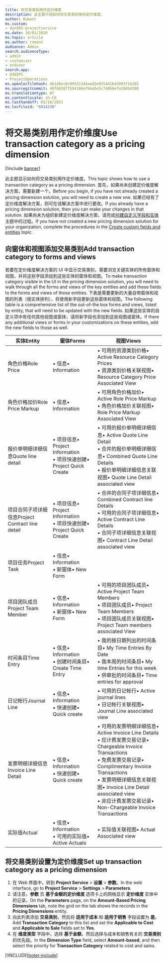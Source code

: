 ```yaml
---
title: 将交易类别用作定价维度
description: 此主题介绍如何将交易类别用作定价维度。
author: Rumant
ms.custom:
- dyn365-projectservice
ms.date: 10/01/2020
ms.topic: article
ms.author: rumant
audience: Admin
search.audienceType:
- admin
- customizer
- enduser
search.app:
- D365PS
- ProjectOperations
ms.openlocfilehash: db1d9ec0c99531344aed2e935441b43993f1e102
ms.sourcegitcommit: 40f68387f594180af64a5e5c748b6efa188bd300
ms.translationtype: HT
ms.contentlocale: zh-CN
ms.lasthandoff: 05/10/2021
ms.locfileid: "6014330"
---
```

# <a name="use-transaction-category-as-a-pricing-dimension"></a><span data-ttu-id="cb1f8-103">将交易类别用作定价维度</span><span class="sxs-lookup"><span data-stu-id="cb1f8-103">Use transaction category as a pricing dimension</span></span>

[!include [banner](../includes/psa-now-project-operations.md)]

<span data-ttu-id="cb1f8-104">此主题显示如何将交易类别用作定价维度。</span><span class="sxs-lookup"><span data-stu-id="cb1f8-104">This topic shows how to use a transaction category as a pricing dimension.</span></span> <span data-ttu-id="cb1f8-105">首先，如果尚未创建定价维度解决方案，需要新建一个。</span><span class="sxs-lookup"><span data-stu-id="cb1f8-105">Before you begin, if you have not already created a pricing dimension solution, you will need to create a new one.</span></span> <span data-ttu-id="cb1f8-106">如果已经有了定价维度解决方案，则可在该解决方案中进行更改。</span><span class="sxs-lookup"><span data-stu-id="cb1f8-106">If you already have a pricing dimension solution, then you can make your changes in that solution.</span></span> <span data-ttu-id="cb1f8-107">如果尚未为组织新建定价维度解决方案，请完成[创建自定义字段和实体](create-custom-fields-entities.md)主题中的过程。</span><span class="sxs-lookup"><span data-stu-id="cb1f8-107">If you have not created a new pricing dimension solution for your organization, complete the procedures in the [Create custom fields and entities](create-custom-fields-entities.md) topic.</span></span>

## <a name="add-transaction-category-to-forms-and-views"></a><span data-ttu-id="cb1f8-108">向窗体和视图添加交易类别</span><span class="sxs-lookup"><span data-stu-id="cb1f8-108">Add transaction category to forms and views</span></span>
<span data-ttu-id="cb1f8-109">若要在定价维度解决方案的 UI 中显示交易类别，需要浏览关键实体的所有窗体和视图，并将这些字段添加到这些实体的窗体和视图。</span><span class="sxs-lookup"><span data-stu-id="cb1f8-109">To make transaction category visible in the UI in the pricing dimension solution, you will need to walk through all the forms and views of the key entities and add these fields to the forms and views of those entities.</span></span>
<span data-ttu-id="cb1f8-110">下表是需要更新的大量自带窗体和视图的列表（按实体排列），将使用新字段更新这些窗体和视图。</span><span class="sxs-lookup"><span data-stu-id="cb1f8-110">The following table is a comprehensive list of the out-of-the box forms and views, listed by entity, that will need to be updated with the new fields.</span></span> <span data-ttu-id="cb1f8-111">如果这些实体的自定义项中有任何其他视图或窗体，请将新字段也添加到这些视图或窗体。</span><span class="sxs-lookup"><span data-stu-id="cb1f8-111">If there any additional views or forms in your customizations on these entities, add the new fields to those as well.</span></span>

|  <span data-ttu-id="cb1f8-112">实体</span><span class="sxs-lookup"><span data-stu-id="cb1f8-112">Entity</span></span>        | <span data-ttu-id="cb1f8-113">窗体</span><span class="sxs-lookup"><span data-stu-id="cb1f8-113">Forms</span></span>     |<span data-ttu-id="cb1f8-114">视图</span><span class="sxs-lookup"><span data-stu-id="cb1f8-114">Views</span></span>        |
| ------------------------------|---------------------------------|----------------------------------|
|  <span data-ttu-id="cb1f8-115">角色价格</span><span class="sxs-lookup"><span data-stu-id="cb1f8-115">Role Price</span></span>|<span data-ttu-id="cb1f8-116">• 信息</span><span class="sxs-lookup"><span data-stu-id="cb1f8-116">• Information</span></span> |<span data-ttu-id="cb1f8-117">• 可用的资源类别价格</span><span class="sxs-lookup"><span data-stu-id="cb1f8-117">• Active Resource Category Prices</span></span><br> <span data-ttu-id="cb1f8-118">• 资源类别价格关联视图</span><span class="sxs-lookup"><span data-stu-id="cb1f8-118">• Resource Category Price Associated View</span></span>|
|  <span data-ttu-id="cb1f8-119">角色价格加价</span><span class="sxs-lookup"><span data-stu-id="cb1f8-119">Role Price Markup</span></span>|<span data-ttu-id="cb1f8-120">• 信息</span><span class="sxs-lookup"><span data-stu-id="cb1f8-120">• Information</span></span>|<span data-ttu-id="cb1f8-121">• 可用角色价格加价</span><span class="sxs-lookup"><span data-stu-id="cb1f8-121">• Active Role Price Markup</span></span><br><span data-ttu-id="cb1f8-122">• 角色价格加价关联视图</span><span class="sxs-lookup"><span data-stu-id="cb1f8-122">• Role Price Markup Associated View</span></span>|
|  <span data-ttu-id="cb1f8-123">报价单明细详细信息</span><span class="sxs-lookup"><span data-stu-id="cb1f8-123">Quote line detail</span></span>|<span data-ttu-id="cb1f8-124">• 项目信息</span><span class="sxs-lookup"><span data-stu-id="cb1f8-124">• Project Information</span></span><br><span data-ttu-id="cb1f8-125">• 项目快速创建</span><span class="sxs-lookup"><span data-stu-id="cb1f8-125">• Project Quick Create</span></span>|<span data-ttu-id="cb1f8-126">• 可用的报价单明细详细信息</span><span class="sxs-lookup"><span data-stu-id="cb1f8-126">• Active Quote Line Detail</span></span><br><span data-ttu-id="cb1f8-127">• 合并的报价单明细详细信息</span><span class="sxs-lookup"><span data-stu-id="cb1f8-127">• Combined Quote Line Details</span></span><br><span data-ttu-id="cb1f8-128">• 报价单明细详细信息关联视图</span><span class="sxs-lookup"><span data-stu-id="cb1f8-128">• Quote Line Detail associated view</span></span>|
|  <span data-ttu-id="cb1f8-129">项目合同子项详细信息</span><span class="sxs-lookup"><span data-stu-id="cb1f8-129">Project Contract line detail</span></span>|<span data-ttu-id="cb1f8-130">• 项目信息</span><span class="sxs-lookup"><span data-stu-id="cb1f8-130">• Project Information</span></span><br><span data-ttu-id="cb1f8-131">• 项目快速创建</span><span class="sxs-lookup"><span data-stu-id="cb1f8-131">• Project Quick Create</span></span>|<span data-ttu-id="cb1f8-132">• 合并的合同子项详细信息</span><span class="sxs-lookup"><span data-stu-id="cb1f8-132">• Combined Contract line Details</span></span><br><span data-ttu-id="cb1f8-133">• 可用的合同子项详细信息</span><span class="sxs-lookup"><span data-stu-id="cb1f8-133">• Active Contract Line Details</span></span><br><span data-ttu-id="cb1f8-134">• 合同子项详细信息关联视图</span><span class="sxs-lookup"><span data-stu-id="cb1f8-134">• Contract Line Detail associated view</span></span>|
|  <span data-ttu-id="cb1f8-135">项目任务</span><span class="sxs-lookup"><span data-stu-id="cb1f8-135">Project Task</span></span>|<span data-ttu-id="cb1f8-136">• 信息</span><span class="sxs-lookup"><span data-stu-id="cb1f8-136">• Information</span></span><br><span data-ttu-id="cb1f8-137">• 新窗体</span><span class="sxs-lookup"><span data-stu-id="cb1f8-137">• New Form</span></span>||
|  <span data-ttu-id="cb1f8-138">项目团队成员</span><span class="sxs-lookup"><span data-stu-id="cb1f8-138">Project Team Member</span></span>|<span data-ttu-id="cb1f8-139">• 信息</span><span class="sxs-lookup"><span data-stu-id="cb1f8-139">• Information</span></span><br><span data-ttu-id="cb1f8-140">• 新窗体</span><span class="sxs-lookup"><span data-stu-id="cb1f8-140">• New Form</span></span>|<span data-ttu-id="cb1f8-141">• 可用的项目团队成员</span><span class="sxs-lookup"><span data-stu-id="cb1f8-141">• Active Project Team Members</span></span><br><span data-ttu-id="cb1f8-142">• 项目团队成员</span><span class="sxs-lookup"><span data-stu-id="cb1f8-142">• Project Team Members</span></span><br><span data-ttu-id="cb1f8-143">• 项目团队成员关联视图</span><span class="sxs-lookup"><span data-stu-id="cb1f8-143">• Project Team members associated View</span></span>|
|  <span data-ttu-id="cb1f8-144">时间条目</span><span class="sxs-lookup"><span data-stu-id="cb1f8-144">Time Entry</span></span>|<span data-ttu-id="cb1f8-145">• 信息</span><span class="sxs-lookup"><span data-stu-id="cb1f8-145">• Information</span></span><br><span data-ttu-id="cb1f8-146">• 创建时间条目</span><span class="sxs-lookup"><span data-stu-id="cb1f8-146">• Create Time Entry</span></span>|<span data-ttu-id="cb1f8-147">• 我的按日期列出的时间条目</span><span class="sxs-lookup"><span data-stu-id="cb1f8-147">• My Time Entries By Date</span></span><br><span data-ttu-id="cb1f8-148">• 我本周的时间条目</span><span class="sxs-lookup"><span data-stu-id="cb1f8-148">• My time Entries for this week</span></span><br><span data-ttu-id="cb1f8-149">• 供审批的时间条目</span><span class="sxs-lookup"><span data-stu-id="cb1f8-149">• Time entries for approval</span></span>|
|  <span data-ttu-id="cb1f8-150">日记帐行</span><span class="sxs-lookup"><span data-stu-id="cb1f8-150">Journal Line</span></span>|<span data-ttu-id="cb1f8-151">• 信息</span><span class="sxs-lookup"><span data-stu-id="cb1f8-151">• Information</span></span><br><span data-ttu-id="cb1f8-152">• 快速创建</span><span class="sxs-lookup"><span data-stu-id="cb1f8-152">• Quick create</span></span>|<span data-ttu-id="cb1f8-153">• 可用的日记帐行</span><span class="sxs-lookup"><span data-stu-id="cb1f8-153">• Active journal lines</span></span><br><span data-ttu-id="cb1f8-154">• 日记帐行关联视图</span><span class="sxs-lookup"><span data-stu-id="cb1f8-154">• Journal Line associated view</span></span>|
|  <span data-ttu-id="cb1f8-155">发票明细详细信息</span><span class="sxs-lookup"><span data-stu-id="cb1f8-155">Invoice Line Detail</span></span>|<span data-ttu-id="cb1f8-156">• 信息</span><span class="sxs-lookup"><span data-stu-id="cb1f8-156">• Information</span></span><br><span data-ttu-id="cb1f8-157">• 快速创建</span><span class="sxs-lookup"><span data-stu-id="cb1f8-157">• Quick create</span></span>|<span data-ttu-id="cb1f8-158">• 可用的发票明细详细信息</span><span class="sxs-lookup"><span data-stu-id="cb1f8-158">• Active Invoice Line Details</span></span><br><span data-ttu-id="cb1f8-159">• 应计费发票交易记录</span><span class="sxs-lookup"><span data-stu-id="cb1f8-159">• Chargeable Invoice Transactions</span></span><br><span data-ttu-id="cb1f8-160">• 免费发票交易记录</span><span class="sxs-lookup"><span data-stu-id="cb1f8-160">• Complimentary Invoice Transactions</span></span><br><span data-ttu-id="cb1f8-161">• 发票明细详细信息关联视图</span><span class="sxs-lookup"><span data-stu-id="cb1f8-161">• Invoice Line Detail associated view</span></span><br><span data-ttu-id="cb1f8-162">• 非应计费发票交易记录</span><span class="sxs-lookup"><span data-stu-id="cb1f8-162">• Non-Chargeable Invoice Transactions</span></span>|
|  <span data-ttu-id="cb1f8-163">实际值</span><span class="sxs-lookup"><span data-stu-id="cb1f8-163">Actual</span></span>|<span data-ttu-id="cb1f8-164">• 信息</span><span class="sxs-lookup"><span data-stu-id="cb1f8-164">• Information</span></span><br><span data-ttu-id="cb1f8-165">• 可用的实际值</span><span class="sxs-lookup"><span data-stu-id="cb1f8-165">• Active Actuals</span></span>|<span data-ttu-id="cb1f8-166">• 实际值关联视图</span><span class="sxs-lookup"><span data-stu-id="cb1f8-166">• Actual Associated view</span></span>|

## <a name="set-up-transaction-category-as-a-pricing-dimension"></a><span data-ttu-id="cb1f8-167">将交易类别设置为定价维度</span><span class="sxs-lookup"><span data-stu-id="cb1f8-167">Set up transaction category as a pricing dimension</span></span>

1. <span data-ttu-id="cb1f8-168">在 Web 界面中，转到 **Project Service** > **设置** > **参数**。</span><span class="sxs-lookup"><span data-stu-id="cb1f8-168">In the web interface, go to **Project Service** > **Settings** > **Parameters**.</span></span> 
2. <span data-ttu-id="cb1f8-169">请注意，**参数** 页 **基于金额的定价维度** 选项卡上的网格显示 **定价维度** 实体中的记录。</span><span class="sxs-lookup"><span data-stu-id="cb1f8-169">On the **Parameters** page, on the **Amount-Based Pricing Dimensions** tab, note the grid on the tab shows the records in the **Pricing Dimensions** entity.</span></span>
3. <span data-ttu-id="cb1f8-170">向此列表添加 **交易类别**，然后将 **适用于成本** 和 **适用于销售** 字段设置为 **是**。</span><span class="sxs-lookup"><span data-stu-id="cb1f8-170">Add **Transaction Category** to this list and set the **Applicable to Cost** and **Applicable to Sale** fields set to **Yes**.</span></span>
4. <span data-ttu-id="cb1f8-171">在 **维度类型** 字段中，选择 **基于金额**，然后选择与成本和销售有关的 **交易类别** 的优先级。</span><span class="sxs-lookup"><span data-stu-id="cb1f8-171">In the **Dimension Type** field, select **Amount-based**, and then select the priority for **Transaction Category** related to cost and sales.</span></span>


[!INCLUDE[footer-include](../includes/footer-banner.md)]
